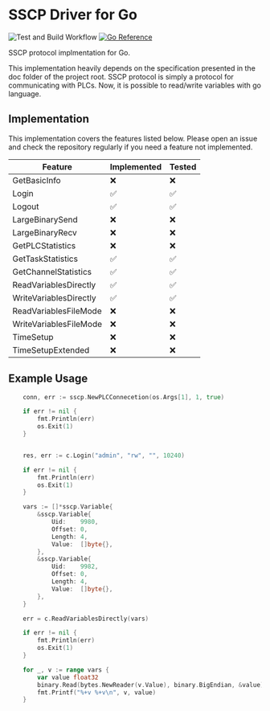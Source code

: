 # SSCP Driver for Go

![Test and Build Workflow](https://github.com/cebecifaruk/go-sscp/actions/workflows/test.yaml/badge.svg) [![Go Reference](https://pkg.go.dev/badge/github.com/cebecifaruk/go-sscp.svg)](https://pkg.go.dev/github.com/cebecifaruk/go-sscp)

SSCP protocol implmentation for Go.

This implementation heavily depends on the specification presented in the doc folder of the project root.
SSCP protocol is simply a protocol for communicating with PLCs. Now, it is possible to read/write variables
with go language.

## Implementation

This implementation covers the features listed below. Please open an issue and check the repository regularly
if you need a feature not implemented.


| Feature                 | Implemented  | Tested  |
|-------------------------|--------------|---------|
| GetBasicInfo            | ❌           | ❌       |
| Login                   | ✅           | ✅       |
| Logout                  | ✅           | ✅       |
| LargeBinarySend         | ❌           | ❌       |
| LargeBinaryRecv         | ❌           | ❌       |
| GetPLCStatistics        | ❌           | ❌       |
| GetTaskStatistics       | ✅           | ✅       |
| GetChannelStatistics    | ✅           | ✅       |
| ReadVariablesDirectly   | ✅           | ✅       |
| WriteVariablesDirectly  | ✅           | ✅       |
| ReadVariablesFileMode   | ❌           | ❌       |
| WriteVariablesFileMode  | ❌           | ❌       |
| TimeSetup               | ❌           | ❌       |
| TimeSetupExtended       | ❌           | ❌       |



## Example Usage


```go
	conn, err := sscp.NewPLCConnecetion(os.Args[1], 1, true)

	if err != nil {
		fmt.Println(err)
		os.Exit(1)
	}


	res, err := c.Login("admin", "rw", "", 10240)

	if err != nil {
		fmt.Println(err)
		os.Exit(1)
	}

	vars := []*sscp.Variable{
		&sscp.Variable{
			Uid:    9980,
			Offset: 0,
			Length: 4,
			Value:  []byte{},
		},
		&sscp.Variable{
			Uid:    9982,
			Offset: 0,
			Length: 4,
			Value:  []byte{},
		},
	}

	err = c.ReadVariablesDirectly(vars)

	if err != nil {
		fmt.Println(err)
		os.Exit(1)
	}

	for _, v := range vars {
		var value float32
		binary.Read(bytes.NewReader(v.Value), binary.BigEndian, &value)
		fmt.Printf("%+v %+v\n", v, value)
	}
```